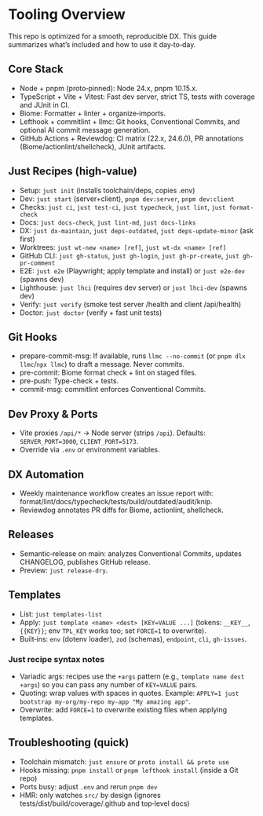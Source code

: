 # Tooling Overview

This repo is optimized for a smooth, reproducible DX. This guide summarizes what’s included and how to use it
day‑to‑day.

## Core Stack

- Node + pnpm (proto‑pinned): Node 24.x, pnpm 10.15.x.
- TypeScript + Vite + Vitest: Fast dev server, strict TS, tests with coverage and JUnit in CI.
- Biome: Formatter + linter + organize‑imports.
- Lefthook + commitlint + llmc: Git hooks, Conventional Commits, and optional AI commit message generation.
- GitHub Actions + Reviewdog: CI matrix (22.x, 24.6.0), PR annotations (Biome/actionlint/shellcheck), JUnit artifacts.

## Just Recipes (high‑value)

- Setup: `just init` (installs toolchain/deps, copies .env)
- Dev: `just start` (server+client), `pnpm dev:server`, `pnpm dev:client`
- Checks: `just ci`, `just test-ci`, `just typecheck`, `just lint`, `just format-check`
- Docs: `just docs-check`, `just lint-md`, `just docs-links`
- DX: `just dx-maintain`, `just deps-outdated`, `just deps-update-minor` (ask first)
- Worktrees: `just wt-new <name> [ref]`, `just wt-dx <name> [ref]`
- GitHub CLI: `just gh-status`, `just gh-login`, `just gh-pr-create`, `just gh-pr-comment`
- E2E: `just e2e` (Playwright; apply template and install) or `just e2e-dev` (spawns dev)
- Lighthouse: `just lhci` (requires dev server) or `just lhci-dev` (spawns dev)
- Verify: `just verify` (smoke test server /health and client /api/health)
- Doctor: `just doctor` (verify + fast unit tests)

## Git Hooks

- prepare-commit-msg: If available, runs `llmc --no-commit` (or `pnpm dlx llmc`/`npx llmc`) to draft a message. Never
  commits.
- pre-commit: Biome format check + lint on staged files.
- pre-push: Type-check + tests.
- commit-msg: commitlint enforces Conventional Commits.

## Dev Proxy & Ports

- Vite proxies `/api/*` → Node server (strips `/api`). Defaults: `SERVER_PORT=3000`, `CLIENT_PORT=5173`.
- Override via `.env` or environment variables.

## DX Automation

- Weekly maintenance workflow creates an issue report with: format/lint/docs/typecheck/tests/build/outdated/audit/knip.
- Reviewdog annotates PR diffs for Biome, actionlint, shellcheck.

## Releases

- Semantic‑release on main: analyzes Conventional Commits, updates CHANGELOG, publishes GitHub release.
- Preview: `just release-dry`.

## Templates

- List: `just templates-list`
- Apply: `just template <name> <dest> [KEY=VALUE ...]` (tokens: `__KEY__`, `{{KEY}}`; env `TPL_KEY` works too; set
  `FORCE=1` to overwrite).
- Built‑ins: `env` (dotenv loader), `zod` (schemas), `endpoint`, `cli`, `gh-issues`.

### Just recipe syntax notes

- Variadic args: recipes use the `+args` pattern (e.g., `template name dest +args`) so you can pass any number of
  `KEY=VALUE` pairs.
- Quoting: wrap values with spaces in quotes. Example: `APPLY=1 just bootstrap my-org/my-repo my-app "My amazing app"`.
- Overwrite: add `FORCE=1` to overwrite existing files when applying templates.

## Troubleshooting (quick)

- Toolchain mismatch: `just ensure` or `proto install && proto use`
- Hooks missing: `pnpm install` or `pnpm lefthook install` (inside a Git repo)
- Ports busy: adjust `.env` and rerun `pnpm dev`
- HMR: only watches `src/` by design (ignores tests/dist/build/coverage/.github and top‑level docs)
